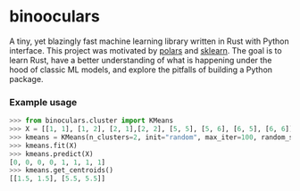 # binooculars

A tiny, yet blazingly fast machine learning library written in Rust with Python interface.
This project was motivated by [polars](https://github.com/pola-rs/polars) and [sklearn](https://github.com/scikit-learn/scikit-learn). 
The goal is to learn Rust, have a better understanding of what is happening under the hood of classic ML models, and explore the pitfalls of building a Python package.

### Example usage

```python
>>> from binoculars.cluster import KMeans
>>> X = [[1, 1], [1, 2], [2, 1],[2, 2], [5, 5], [5, 6], [6, 5], [6, 6]]
>>> kmeans = KMeans(n_clusters=2, init="random", max_iter=100, random_state=0)
>>> kmeans.fit(X)
>>> kmeans.predict(X)
[0, 0, 0, 0, 1, 1, 1, 1]
>>> kmeans.get_centroids()
[[1.5, 1.5], [5.5, 5.5]]
```

